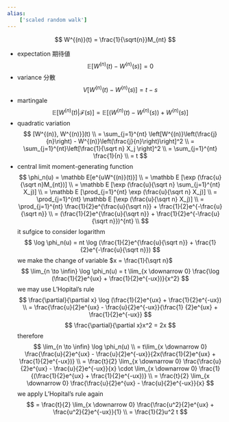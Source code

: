 ```yaml
---
alias:
    ['scaled random walk']
---
```

$$
W^{(n)}(t) = \frac{1}{\sqrt{n}}M_{nt}
$$
- expectation 期待値
    $$
    \mathbb E[W^{(n)}(t) - W^{(n)}(s)] = 0
    $$
- variance 分散
    $$
    V[W^{(n)}(t) - W^{(n)}(s)] = t-s
    $$
- martingale
    $$
    \mathbb E[W^{(n)}(t)| \mathcal F(s)] = \mathbb E[(W^{(n)}(t)-W^{(n)}(s)) + W^{(n)}(s)]
    $$
- quadratic variation
    $$
    [W^{(n)}, W^{(n)}](t) \\
    = \sum_{j=1}^{nt} \left[W^{(n)}\left(\frac{j}{n}\right) - W^{(n)}\left(\frac{j}{n}\right)\right]^2 \\
    = \sum_{j=1}^{nt}\left[\frac{1}{\sqrt n} X_j \right]^2 \\
    = \sum_{j=1}^{nt} \frac{1}{n} \\
    = t
    $$
- central limit
    moment-generating function
    $$
    \phi_n(u) = \mathbb E[e^{uW^{(n)}(t)}] \\
    = \mathbb E [\exp (\frac{u}{\sqrt n}M_{nt})] \\
    = \mathbb E [\exp (\frac{u}{\sqrt n} \sum_{j=1}^{nt} X_j)] \\
    = \mathbb E [\prod_{j=1}^{nt} \exp (\frac{u}{\sqrt n} X_j)] \\
    = \prod_{j=1}^{nt} \mathbb E [\exp (\frac{u}{\sqrt n} X_j)] \\
    = \prod_{j=1}^{nt} \frac{1}{2}e^{\frac{u}{\sqrt n}} + \frac{1}{2}e^{-\frac{u}{\sqrt n}} \\
    = (\frac{1}{2}e^{\frac{u}{\sqrt n}} + \frac{1}{2}e^{-\frac{u}{\sqrt n}})^{nt} \\
    $$
    it sufgice to consider logarithm
    $$
    \log \phi_n(u) = nt \log (\frac{1}{2}e^{\frac{u}{\sqrt n}} + \frac{1}{2}e^{-\frac{u}{\sqrt n}})
    $$
    we make the change of variable $x = \frac{1}{\sqrt n}$ 
    $$
    \lim_{n \to \infin} \log \phi_n(u) = t \lim_{x \downarrow 0} \frac{\log (\frac{1}{2}e^{ux} + \frac{1}{2}e^{-ux})}{x^2}
    $$
    we may use L’Hopital’s rule
    $$
    \frac{\partial}{\partial x} \log (\frac{1}{2}e^{ux} + \frac{1}{2}e^{-ux}) \\ 
    = \frac{\frac{u}{2}e^{ux} - \frac{u}{2}e^{-ux}}{\frac{1} {2}e^{ux} + \frac{1}{2}e^{-ux}}
    $$
    $$
    \frac{\partial}{\partial x}x^2 = 2x
    $$
    therefore
    $$
    \lim_{n \to \infin} \log \phi_n(u) 
    \\
    = t\lim_{x \downarrow 0} \frac{\frac{u}{2}e^{ux} - \frac{u}{2}e^{-ux}}{2x(\frac{1}{2}e^{ux} + \frac{1}{2}e^{-ux})} 
    \\
    = \frac{t}{2} 
    \lim_{x \downarrow 0} \frac{\frac{u}{2}e^{ux} - \frac{u}{2}e^{-ux}}{x} \cdot
     \lim_{x \downarrow 0} \frac{1}{(\frac{1}{2}e^{ux} + \frac{1}{2}e^{-ux})} \\
    = \frac{t}{2} 
    \lim_{x \downarrow 0} \frac{\frac{u}{2}e^{ux} - \frac{u}{2}e^{-ux}}{x}
    $$
    we apply  L’Hopital’s rule again
    $$
    = \frac{t}{2} 
    \lim_{x \downarrow 0} \frac{\frac{u^2}{2}e^{ux} + \frac{u^2}{2}e^{-ux}}{1} \\
    = \frac{1}{2}u^2 t
    $$